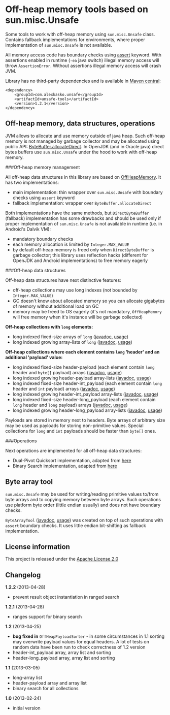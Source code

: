 Off-heap memory tools based on sun.misc.Unsafe
==============================================

Some tools to work with off-heap memory using `sun.misc.Unsafe` class. Contains fallback
implementations for environments, where proper implementation of `sun.misc.Unsafe` is not available.

All memory access code has boundary checks using [assert](http://docs.oracle.com/javase/6/docs/technotes/guides/language/assert.html) keyword.
With assertions enabled in runtime (`-ea` java switch) illegal memory access will throw `AssertionError`.
Without assertions illegal memory access will crash JVM.

Library has no third-party dependencies and is available in [Maven central](http://repo1.maven.org/maven2/com/alexkasko/):

    <dependency>
        <groupId>com.alexkasko.unsafe</groupId>
        <artifactId>unsafe-tools</artifactId>
        <version>1.2.1</version>
    </dependency>

Off-heap memory, data structures, operations
--------------------------------------------

JVM allows to allocate and use memory outside of java heap. Such off-heap memory is not managed by garbage collector and may be allocated using
public API: [ByteBuffer.allocateDirect](http://docs.oracle.com/javase/6/docs/api/java/nio/ByteBuffer.html#allocateDirect%28int%29).
In OpenJDK (and in Oracle java) direct bytes buffers use `sun.misc.Unsafe` under the hood to work with off-heap memory.

###Off-heap memory management

All off-heap data structures in this library are based on [OffHeapMemory](http://alexkasko.github.com/unsafe-tools/com/alexkasko/unsafe/offheap/OffHeapMemory.html).
It has two implementations:

 - main implementation: thin wrapper over `sun.misc.Unsafe` with boundary checks using `assert` keyword
 - fallback implementation: wrapper over `ByteBuffer.allocateDirect`

Both implementations have the same methods, but `DirectByteBuffer` (fallback) implementation has some drawbacks and
should be used only if proper implementation of `sun.misc.Unsafe` is not available in runtime (i.e. in Android's Dalvik VM):

 - mandatory boundary checks
 - each memory allocation is limited by `Integer.MAX_VALUE`
 - by default off-heap memory is freed only when `DirectByteBuffer` is garbage collector; this library uses
  reflection hacks (different for OpenJDK and Android implementations) to free memory eagerly

###Off-heap data structures

Off-heap data structures have next distinctive features:

 - off-heap collections may use long indexes (not bounded by `Integer.MAX_VALUE`)
 - GC doesn't know about allocated memory so you can allocate gigabytes of memory without additional load on GC
 - memory may be freed to OS eagerly (it's not mandatory, `OffHeapMemory` will free memory when it's instance will be garbage collected)

**Off-heap collections with `long` elements:**

 - long indexed fixed-size arrays of `long` ([javadoc](http://alexkasko.github.com/unsafe-tools/com/alexkasko/unsafe/offheap/OffHeapLongArray.html),
[usage](https://github.com/alexkasko/unsafe-tools/blob/master/src/test/java/com/alexkasko/unsafe/offheap/OffHeapLongArrayTest.java))
 - long indexed growing array-lists of `long` ([javadoc](http://alexkasko.github.com/unsafe-tools/com/alexkasko/unsafe/offheap/OffHeapLongArrayList.html),
[usage](https://github.com/alexkasko/unsafe-tools/blob/master/src/test/java/com/alexkasko/unsafe/offheap/OffHeapLongArrayListTest.java))

**Off-heap collections where each element contains `long` 'header' and an additional 'payload' value:**

 - long indexed fixed-size header-payload (each element contain `long` header and `byte[]` payload) arrays ([javadoc](http://alexkasko.github.com/unsafe-tools/com/alexkasko/unsafe/offheap/OffHeapPayloadArray.html),
[usage](https://github.com/alexkasko/unsafe-tools/blob/master/src/test/java/com/alexkasko/unsafe/offheap/OffHeapPayloadArrayTest.java))
 - long indexed growing header-payload array-lists ([javadoc](http://alexkasko.github.com/unsafe-tools/com/alexkasko/unsafe/offheap/OffHeapPayloadArrayList.html),
[usage](https://github.com/alexkasko/unsafe-tools/blob/master/src/test/java/com/alexkasko/unsafe/offheap/OffHeapPayloadArrayListTest.java))
 - long indexed fixed-size header-int_payload (each element contain `long` header and `int` payload) arrays ([javadoc](http://alexkasko.github.com/unsafe-tools/com/alexkasko/unsafe/offheap/OffHeapPayloadIntArray.html),
[usage](https://github.com/alexkasko/unsafe-tools/blob/master/src/test/java/com/alexkasko/unsafe/offheap/OffHeapPayloadIntArrayTest.java))
 - long indexed growing header-int_payload array-lists ([javadoc](http://alexkasko.github.com/unsafe-tools/com/alexkasko/unsafe/offheap/OffHeapPayloadIntArrayList.html),
[usage](https://github.com/alexkasko/unsafe-tools/blob/master/src/test/java/com/alexkasko/unsafe/offheap/OffHeapPayloadIntArrayListTest.java))
 - long indexed fixed-size header-long_payload (each element contain `long` header and `long` payload) arrays ([javadoc](http://alexkasko.github.com/unsafe-tools/com/alexkasko/unsafe/offheap/OffHeapPayloadLongArray.html),
[usage](https://github.com/alexkasko/unsafe-tools/blob/master/src/test/java/com/alexkasko/unsafe/offheap/OffHeapPayloadLongArrayTest.java))
 - long indexed growing header-long_payload array-lists ([javadoc](http://alexkasko.github.com/unsafe-tools/com/alexkasko/unsafe/offheap/OffHeapPayloadLongArrayList.html),
[usage](https://github.com/alexkasko/unsafe-tools/blob/master/src/test/java/com/alexkasko/unsafe/offheap/OffHeapPayloadLongArrayListTest.java))

Payloads are stored in memory next to headers. Byte arrays of arbitrary size may be used as payloads for storing non-primitive values.
Special collections for `long` and `int` payloads should be faster than `byte[]` ones.

###Operations

Next operations are implemented for all off-heap data structures:

 - Dual-Pivot Quicksort implementation, adapted from [here](https://android.googlesource.com/platform/libcore/+/android-4.2.2_r1/luni/src/main/java/java/util/DualPivotQuicksort.java)
 - Binary Search implementation, adapted from [here](https://android.googlesource.com/platform/libcore/+/android-4.2.2_r1/luni/src/main/java/java/util/Arrays.java)

Byte array tool
---------------

`sun.misc.Unsafe` may be used for writing/reading primitive values to/from byte arrays and to copying memory between byte arrays.
Such operations use platform byte order (little endian usually) and does not have boundary checks.

`ByteArrayTool` ([javadoc](http://alexkasko.github.com/unsafe-tools/com/alexkasko/unsafe/bytearray/ByteArrayTool.html),
[usage](https://github.com/alexkasko/unsafe-tools/blob/master/src/test/java/com/alexkasko/unsafe/bytearray/ByteArrayToolTest.java))
was created on top of such operations with `assert` boundary checks. It uses little endian bit-shifting as fallback implementation.

License information
-------------------

This project is released under the [Apache License 2.0](http://www.apache.org/licenses/LICENSE-2.0)

Changelog
---------

**1.2.2** (2013-04-28)

 * prevent result object instantiation in ranged search

**1.2.1** (2013-04-28)

 * ranges support for binary search

**1.2** (2013-04-25)

 * **bug fixed in** `OffHeapPayloadSorter` - in some circumstances in 1.1 sorting may overwrite payload values
 for equal headers. A lot of tests on random data have been run to check correctness of 1.2 version
 * header-int_payload array, array list and sorting
 * header-long_payload array, array list and sorting

**1.1** (2013-03-05)

 * long-array list
 * header-payload array and array list
 * binary search for all collections

**1.0** (2013-02-24)

 * initial version

